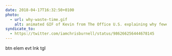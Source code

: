 ```yaml
---
date: 2018-04-17T16:32:50+0100
photo:
  - url: why-waste-time.gif
    alt: animated GIF of Kevin from The Office U.S. explaining why fewer words do the same as a fully-formed sentence
syndicate_to:
  - https://twitter.com/iamchrisburnell/status/986266256444678145
---
```


btn elem evt lnk tgl
